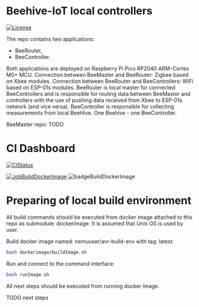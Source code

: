# Beehive-IoT local controllers

[![License](https://img.shields.io/badge/License-MIT-purple.svg)](LICENSE)

The repo contains two applications:
- BeeRouter,
- BeeController.

Both applications are deployed on Raspberry Pi Pico RP2040 ARM-Cortex M0+ MCU.
Connection between BeeMaster and BeeRouter: Zigbee based on Xbee modules.
Connection between BeeRouter and BeeControllers: WiFi based on ESP-01s modules.
BeeRouter is local master for connected BeeControllers and is responsible for routing
data between BeeMaster and controllers with the use of pushing data received from Xbee
to ESP-01s network (and vice versa).
BeeController is responsible for collecting measurements from local BeeHive.
One Beehive - one BeeController.

BeeMaster repo: TODO

# CI Dashboard

[![CIStatus](https://img.shields.io/github/workflow/status/bkozdras/beehiveiot-localcontrollers/beehiveiot-localcontrollers-ci?label=CI%20Status)](CISTATUS)

[![JobBuildDockerImage](https://img.shields.io/badge/Job-Build--Docker--Image-lightgrey)](JOBBUILDOCKERIMAGE)
![badgeBuildDockerImage](https://img.shields.io/endpoint?url=https://gist.githubusercontent.com/bkozdras/4bdea638e561aa2bdf13fad3c052a8e7/raw/badgeBuildDockerImage.json?service=github)

# Preparing of local build environment

All build commands should be executed from docker image attached to this repo as submodule: dockerimage.
It is assumed that Unix OS is used by user.

Build docker image named: nemuuser/avr-build-env with tag: latest:
```sh
bash dockerimage/buildImage.sh
```
Run and connect to the command interface:
```sh
bash runImage.sh
```

All next steps should be executed from running docker image.

TODO next steps
